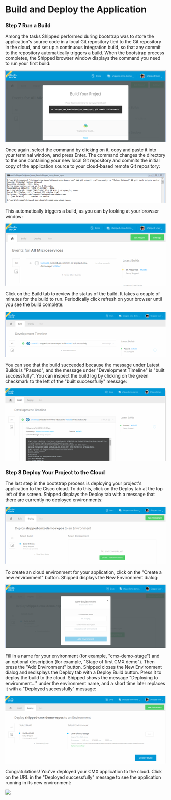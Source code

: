 # Build and Deploy the Application

### Step 7 Run a Build

Among the tasks Shipped performed during bootstrap was to store the application's source code in a local Git repository tied to the Git repository in the cloud, and set up a continuous integration build, so that any commit to the repository automatically triggers a build.  When the bootstrap process completes, the Shipped browser window displays the command you need to run your first build:

![](https://github.com/CiscoCloud/Shipped-Learning-Labs/blob/master/shipped-102-cmx-project/src/posts/files/shipped-102-cmx-project/build_your_project.png)

Once again, select the command by clicking on it, copy and paste it into your terminal window, and press Enter.  The command changes the directory to the one containing your new local Git repository and commits the initial copy of the application source to your cloud-based remote Git repository:

![](https://github.com/CiscoCloud/Shipped-Learning-Labs/blob/master/shipped-102-cmx-project/src/posts/files/shipped-102-cmx-project/first_commit.png)

This automatically triggers a build, as you can by looking at your browser window:

![](https://github.com/CiscoCloud/Shipped-Learning-Labs/blob/master/shipped-102-cmx-project/src/posts/files/shipped-102-cmx-project/build_running.png)

Click on the Build tab to review the status of the build.  It takes a couple of minutes for the build to run.  Periodically click refresh on your browser until you see the build complete:

![](https://github.com/CiscoCloud/Shipped-Learning-Labs/blob/master/shipped-102-cmx-project/src/posts/files/shipped-102-cmx-project/build_tab_passed_closed.png)

You can see that the build succeeded because the message under Latest Builds is "Passed", and the message under "Development Timeline" is "built successfully".  You can inspect the build log by clicking on the green checkmark to the left of the "built successfully" message:

![](https://github.com/CiscoCloud/Shipped-Learning-Labs/blob/master/shipped-102-cmx-project/src/posts/files/shipped-102-cmx-project/build_tab_passed_open.png)

### Step 8 Deploy Your Project to the Cloud

The last step in the bootstrap process is deploying your project's application to the Cisco cloud.  To do this, click on the Deploy tab at the top left of the screen. Shipped displays the Deploy tab with a message that there are currently no deployed environments:

![](https://github.com/CiscoCloud/Shipped-Learning-Labs/blob/master/shipped-102-cmx-project/src/posts/files/shipped-102-cmx-project/deploy_tab_no_environments.png)

To create an cloud environment for your application, click on the "Create a new environment" button.  Shipped displays the New Environment dialog:

![](https://github.com/CiscoCloud/Shipped-Learning-Labs/blob/master/shipped-102-cmx-project/src/posts/files/shipped-102-cmx-project/new_environment.png)

Fill in a name for your environment (for example, "cmx-demo-stage") and an optional description (for example, "Stage of first CMX demo").  Then press the "Add Environment" button.  Shipped closes the New Environment dialog and redisplays the Deploy tab with a Deploy Build button.  Press it to deploy the build to the cloud.  Shipped shows the message "Deploying to environment..." under the environment name, and a short time later replaces it with a "Deployed successfully" message:

![](https://github.com/CiscoCloud/Shipped-Learning-Labs/blob/master/shipped-102-cmx-project/src/posts/files/shipped-102-cmx-project/deploy_tab_deployed_successfully.png)

Congratulations!  You've deployed your CMX application to the cloud.  Click on the URL in the "Deployed successfully" message to see the application running in its new environment:

![](https://github.com/CiscoCloud/Shipped-Learning-Labs/blob/master/shipped-102-cmx-project/src/posts/files/shipped-102-cmx-project/cmx_cloud_login.png)
